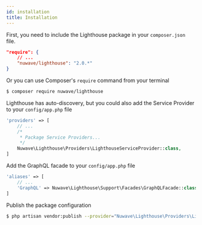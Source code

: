 ```yaml
---
id: installation
title: Installation
---
```


First, you need to include the Lighthouse package in your `composer.json` file.

```json
"require": {
    // ...
    "nuwave/lighthouse": "2.0.*"
}
```

Or you can use Composer's `require` command from your terminal

```bash
$ composer require nuwave/lighthouse
```

Lighthouse has auto-discovery, but you could also add the Service Provider to your `config/app.php` file

```php
'providers' => [
    // ...
    /*
     * Package Service Providers...
     */
    Nuwave\Lighthouse\Providers\LighthouseServiceProvider::class,
]
```

Add the GraphQL facade to your `config/app.php` file

```php
'aliases' => [
    // ...
    'GraphQL' => Nuwave\Lighthouse\Support\Facades\GraphQLFacade::class,
]
```

Publish the package configuration

```bash
$ php artisan vendor:publish --provider="Nuwave\Lighthouse\Providers\LighthouseServiceProvider"
